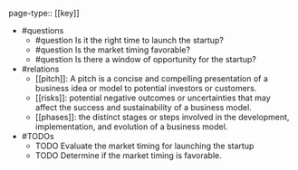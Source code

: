 page-type:: [[key]]
- #questions
	- #question Is it the right time to launch the startup?
	- #question Is the market timing favorable?
	- #question Is there a window of opportunity for the startup?
- #relations
	- [[pitch]]: A pitch is a concise and compelling presentation of a business idea or model to potential investors or customers.
	- [[risks]]: potential negative outcomes or uncertainties that may affect the success and sustainability of a business model.
	- [[phases]]: the distinct stages or steps involved in the development, implementation, and evolution of a business model.
- #TODOs
	- TODO Evaluate the market timing for launching the startup
	- TODO  Determine if the market timing is favorable.






